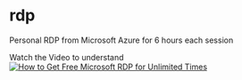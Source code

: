 # rdp
 Personal RDP from Microsoft Azure for 6 hours each session

Watch the Video to understand
<a href="https://www.youtube.com/watch?v=aSOxDY3N5Tc&t=5s" target="_blank">![How to Get Free Microsoft RDP for Unlimited Times](https://cdn.jsdelivr.net/gh/rialms/rdp@master/dl/watch.gif)</a>
